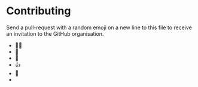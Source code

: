# Contributing

Send a pull-request with a random emoji on a new line to this file to receive an invitation to the GitHub organisation.

- 🏴‍☠️
- 👑
- 🧪 
- 👍 
- 🎂
-
